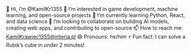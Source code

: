👋 Hi, I’m @KamilKr1355
👀 I’m interested in game development, machine learning, and open-source projects
🌱 I’m currently learning Python, React, and data science
💞️ I’m looking to collaborate on building AI models, creating web apps, and contributing to open-source
📫 How to reach me: KamilKrawiec1355@interia.pl 
😄 Pronouns: he/him
⚡ Fun fact: I can solve a Rubik’s cube in under 2 minutes!
